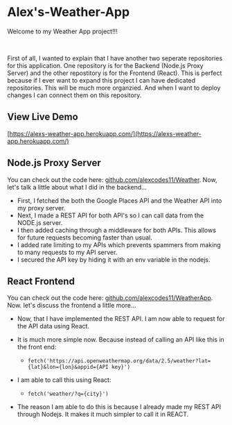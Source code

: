 # Alex's-Weather-App

Welcome to my Weather App project!!! 

<br>

First of all, I wanted to explain that I have another two seperate repositories for this application. One repository is for the Backend (Node.js Proxy Server) and the other repostitory is for the Frontend (React). This is perfect because if I ever want to expand this project I can have dedicated repositories. This will be much more organzied. And when I want to deploy changes I can connect them on this repository.

## View Live Demo
[https://alexs-weather-app.herokuapp.com/](https://alexs-weather-app.herokuapp.com/)

## Node.js Proxy Server
You can check out the code here: [github.com/alexcodes11/Weather](https://github.com/alexcodes11/Weather). Now, let's talk a little about what I did in the backend... 
<br>
* First, I fetched the both the Google Places API and the Weather API into my proxy server.
* Next, I made a REST API for both API's so I can call data from the NODE.js server.
* I then added caching through a middleware for both APIs. This allows for future requests becoming faster than usual. 
* I added rate limiting to my APIs which prevents spammers from making to many requests to my API server.
* I secured the API key by hiding it with an env variable in the nodejs. 


## React Frontend 
You can check out the code here: [github.com/alexcodes11/WeatherApp](https://github.com/alexcodes11/WeatherApp). Now. let's discuss the frontend a little more...
<br>
* Now, that I have implemented the REST API. I am now able to request for the API data using React. 
* It is much more simple now. Because instead of calling an API like this in the front end: 

  * ``` fetch('https://api.openweathermap.org/data/2.5/weather?lat={lat}&lon={lon}&appid={API key}') ```

* I am able to call this using React:

  * ``` fetch('weather/?q={city}') ```

* The reason I am able to do this is because I already made my REST API through Nodejs. It makes it much simpler to call it in REACT.
